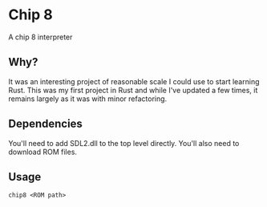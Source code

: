 # Chip 8

A chip 8 interpreter

## Why?

It was an interesting project of reasonable scale I could use to start learning Rust.
This was my first project in Rust and while I've updated a few times, it remains largely as it was with minor refactoring.

## Dependencies

You'll need to add SDL2.dll to the top level directly.
You'll also need to download ROM files.

## Usage

```
chip8 <ROM path>
```